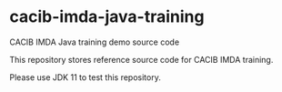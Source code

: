 # cacib-imda-java-training
CACIB IMDA Java training demo source code

This repository stores reference source code for CACIB IMDA training.

Please use JDK 11 to test this repository.
